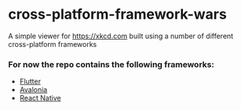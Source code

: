 # cross-platform-framework-wars
A simple viewer for https://xkcd.com built using a number of different cross-platform frameworks

### For now the repo contains the following frameworks:

* [Flutter](https://flutter.dev/)
* [Avalonia](https://www.avaloniaui.net/)
* [React Native](https://reactnative.dev/)
